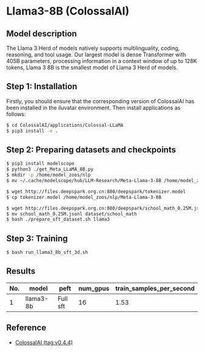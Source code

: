 # Llama3-8B (ColossalAI)

## Model description
The Llama 3 Herd of models natively supports multilinguality, coding, reasoning, and tool usage. Our largest model is dense Transformer with 405B parameters, processing information in a context window of up to 128K tokens, Llama 3 8B is the smallest model of Llama 3 Herd of models.

## Step 1: Installation

Firstly, you should ensure that the corresponding version of ColossalAI has been installed in the iluvatar environment. Then install applications as follows:

```bash
$ cd ColossalAI/applications/Colossal-LLaMA
$ pip3 install -e . 
```

## Step 2: Preparing datasets and checkpoints

```bash
$ pip3 install modelscope
$ python3 ./get_Meta_LLaMA_8B.py
$ mkdir -p /home/model_zoos/nlp
$ mv ~/.cache/modelscope/hub/LLM-Research/Meta-Llama-3-8B /home/model_zoos/nlp

$ wget http://files.deepspark.org.cn:880/deepspark/tokenizer.model
$ cp tokenizer.model /home/model_zoos/nlp/Meta-Llama-3-8B

$ wget http://files.deepspark.org.cn:880/deepspark/school_math_0.25M.jsonl
$ mv school_math_0.25M.jsonl dataset/school_math
$ bash ./prepare_sft_dataset.sh llama3
```

## Step 3: Training
```bash
$ bash run_llama3_8b_sft_3d.sh
```

## Results

| No.  | model     | peft        |    num_gpus        |train_samples_per_second |
| ---- | --------- | ----------- | ------------------ | ----------------------  |
| 1    | llama3-8b | Full sft    | 16                 |         1.53            |


## Reference

- [ColossalAI (tag:v0.4.4)](https://github.com/hpcaitech/ColossalAI/tree/main/applications/Colossal-LLaMA)
